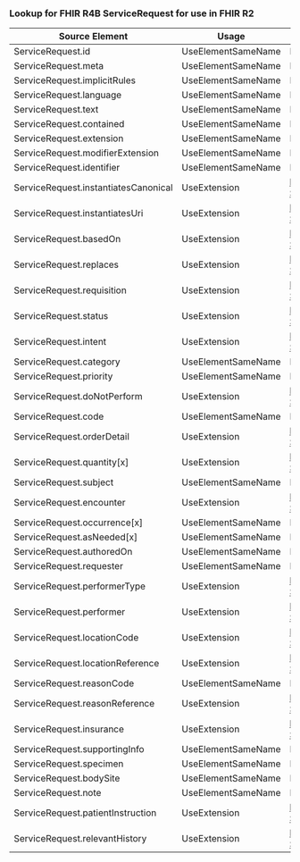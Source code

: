### Lookup for FHIR R4B ServiceRequest for use in FHIR R2

| Source Element | Usage | Target |
| -------------- | ----- | ------ |
| ServiceRequest.id | UseElementSameName | DiagnosticOrder.id |
| ServiceRequest.meta | UseElementSameName | DiagnosticOrder.meta |
| ServiceRequest.implicitRules | UseElementSameName | DiagnosticOrder.implicitRules |
| ServiceRequest.language | UseElementSameName | DiagnosticOrder.language |
| ServiceRequest.text | UseElementSameName | DiagnosticOrder.text |
| ServiceRequest.contained | UseElementSameName | DiagnosticOrder.contained |
| ServiceRequest.extension | UseElementSameName | DiagnosticOrder.extension |
| ServiceRequest.modifierExtension | UseElementSameName | DiagnosticOrder.modifierExtension |
| ServiceRequest.identifier | UseElementSameName | DiagnosticOrder.identifier |
| ServiceRequest.instantiatesCanonical | UseExtension | http://hl7.org/fhir/4.3/StructureDefinition/extension-ServiceRequest.instantiatesCanonical |
| ServiceRequest.instantiatesUri | UseExtension | http://hl7.org/fhir/4.3/StructureDefinition/extension-ServiceRequest.instantiatesUri |
| ServiceRequest.basedOn | UseExtension | http://hl7.org/fhir/4.3/StructureDefinition/extension-ServiceRequest.basedOn |
| ServiceRequest.replaces | UseExtension | http://hl7.org/fhir/4.3/StructureDefinition/extension-ServiceRequest.replaces |
| ServiceRequest.requisition | UseExtension | http://hl7.org/fhir/4.3/StructureDefinition/extension-ServiceRequest.requisition |
| ServiceRequest.status | UseExtension | http://hl7.org/fhir/4.3/StructureDefinition/extension-ServiceRequest.status |
| ServiceRequest.intent | UseExtension | http://hl7.org/fhir/4.3/StructureDefinition/extension-ServiceRequest.intent |
| ServiceRequest.category | UseElementSameName | ReferralRequest.type |
| ServiceRequest.priority | UseElementSameName | DiagnosticOrder.priority |
| ServiceRequest.doNotPerform | UseExtension | http://hl7.org/fhir/4.3/StructureDefinition/extension-ServiceRequest.doNotPerform |
| ServiceRequest.code | UseElementSameName | DiagnosticOrder.item.code |
| ServiceRequest.orderDetail | UseExtension | http://hl7.org/fhir/4.3/StructureDefinition/extension-ServiceRequest.orderDetail |
| ServiceRequest.quantity[x] | UseExtension | http://hl7.org/fhir/4.3/StructureDefinition/extension-ServiceRequest.quantity |
| ServiceRequest.subject | UseElementSameName | DiagnosticOrder.subject |
| ServiceRequest.encounter | UseExtension | http://hl7.org/fhir/4.3/StructureDefinition/extension-ServiceRequest.encounter |
| ServiceRequest.occurrence[x] | UseElementSameName | ProcedureRequest.scheduled[x] |
| ServiceRequest.asNeeded[x] | UseElementSameName | ProcedureRequest.asNeeded[x] |
| ServiceRequest.authoredOn | UseElementSameName | ProcedureRequest.orderedOn |
| ServiceRequest.requester | UseElementSameName | ReferralRequest.requester |
| ServiceRequest.performerType | UseExtension | http://hl7.org/fhir/4.3/StructureDefinition/extension-ServiceRequest.performerType |
| ServiceRequest.performer | UseExtension | http://hl7.org/fhir/4.3/StructureDefinition/extension-ServiceRequest.performer |
| ServiceRequest.locationCode | UseExtension | http://hl7.org/fhir/4.3/StructureDefinition/extension-ServiceRequest.locationCode |
| ServiceRequest.locationReference | UseExtension | http://hl7.org/fhir/4.3/StructureDefinition/extension-ServiceRequest.locationReference |
| ServiceRequest.reasonCode | UseElementSameName | DiagnosticOrder.reason |
| ServiceRequest.reasonReference | UseExtension | http://hl7.org/fhir/4.3/StructureDefinition/extension-ServiceRequest.reasonReference |
| ServiceRequest.insurance | UseExtension | http://hl7.org/fhir/4.3/StructureDefinition/extension-ServiceRequest.insurance |
| ServiceRequest.supportingInfo | UseElementSameName | ReferralRequest.supportingInformation |
| ServiceRequest.specimen | UseElementSameName | DiagnosticOrder.specimen |
| ServiceRequest.bodySite | UseElementSameName | DiagnosticOrder.item.bodySite |
| ServiceRequest.note | UseElementSameName | DiagnosticOrder.note |
| ServiceRequest.patientInstruction | UseExtension | http://hl7.org/fhir/4.3/StructureDefinition/extension-ServiceRequest.patientInstruction |
| ServiceRequest.relevantHistory | UseExtension | http://hl7.org/fhir/4.3/StructureDefinition/extension-ServiceRequest.relevantHistory |
